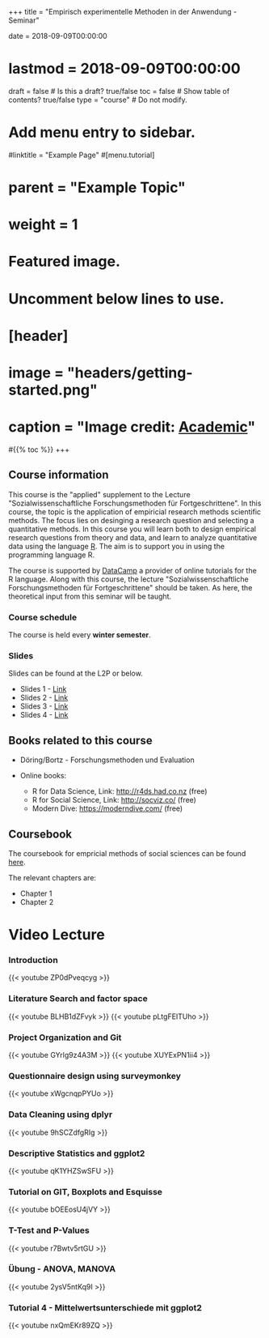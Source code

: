 +++
title = "Empirisch experimentelle Methoden in der Anwendung - Seminar"

date = 2018-09-09T00:00:00
# lastmod = 2018-09-09T00:00:00

draft = false  # Is this a draft? true/false
toc = false  # Show table of contents? true/false
type = "course"  # Do not modify.

# Add menu entry to sidebar.
#linktitle = "Example Page"
#[menu.tutorial]
#  parent = "Example Topic"
#  weight = 1


# Featured image.
# Uncomment below lines to use.
# [header]
# image = "headers/getting-started.png"
# caption = "Image credit: [**Academic**](https://github.com/gcushen/hugo-academic/)"
#{{% toc %}}
+++


## Course information
This course is the "applied" supplement to the Lecture "Sozialwissenschaftliche Forschungsmethoden für Fortgeschrittene". In this course, the topic is the application of empiricial research methods scientific methods. The focus lies on desinging a research question and selecting a  quantitative methods.  In this course you will learn both to design empirical research questions from theory and data, and learn to analyze quantitative data using the language [R](https://www.r-project.org/). The aim is to support you in using the programming language R. 

The course is supported by [DataCamp](https://www.datacamp.com) a provider of online tutorials for the R language.
Along with this course, the lecture "Sozialwissenschaftliche Forschungsmethoden für Fortgeschrittene" should be taken. As here, the theoretical input from this seminar will be taught.

### Course schedule
The course is held every **winter semester**.


### Slides

Slides can be found at the L2P or below.

- Slides 1 - [Link](/slides/methodenseminar/01-intro.pdf)
- Slides 2 - [Link](/slides/methodenseminar/02-researchquestion.pdf)
- Slides 3 - [Link](/slides/methodenseminar/03-projectorganization.pdf)
- Slides 4 - [Link](/slides/methodenseminar/04-surveydesign.pdf)

## Books related to this course

- Döring/Bortz - Forschungsmethoden und Evaluation

- Online books: 
  - R for Data Science, Link: http://r4ds.had.co.nz (free)
  - R for Social Science, Link: http://socviz.co/ (free)
  - Modern Dive: https://moderndive.com/ (free)

## Coursebook
The coursebook for empricial methods of social sciences can be found [here](https://bookdown.org/andrecalerovaldez/ccs/).

The relevant chapters are:

- Chapter 1
- Chapter 2


# Video Lecture
### Introduction
{{< youtube ZP0dPveqcyg >}}

### Literature Search and factor space
{{< youtube BLHB1dZFvyk >}}
{{< youtube pLtgFEITUho >}} 

### Project Organization and Git

{{< youtube GYrlg9z4A3M >}}
{{< youtube XUYExPN1ii4 >}}
### Questionnaire design using surveymonkey
{{< youtube xWgcnqpPYUo >}}

### Data Cleaning using dplyr
{{< youtube 9hSCZdfgRIg >}}

### Descriptive Statistics and ggplot2
{{< youtube qK1YHZSwSFU >}}


### Tutorial on GIT, Boxplots and Esquisse
{{< youtube bOEEosU4jVY >}}

### T-Test and P-Values
{{< youtube r7Bwtv5rtGU >}}


### Übung - ANOVA, MANOVA
{{< youtube 2ysV5ntKq9I >}}

### Tutorial 4 - Mittelwertsunterschiede mit ggplot2
{{< youtube nxQmEKr89ZQ >}}
